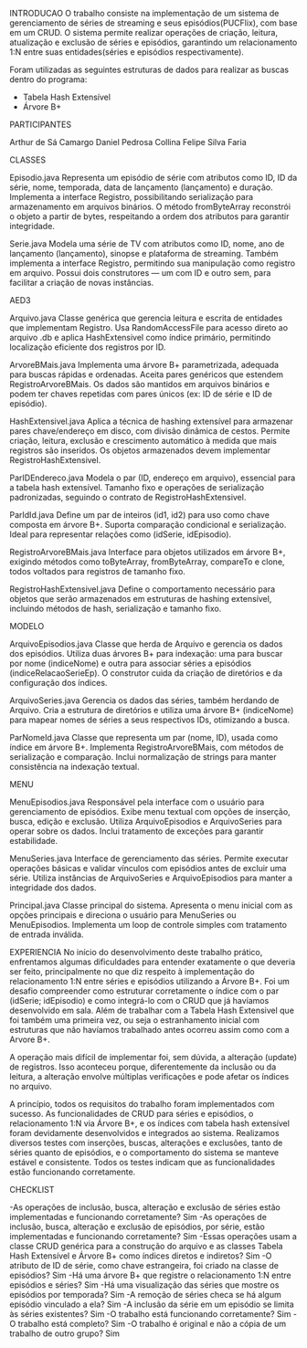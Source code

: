 INTRODUCAO
O trabalho consiste na implementação de um sistema de gerenciamento de séries de streaming e seus episódios(PUCFlix), com base em um CRUD. O sistema permite realizar operações de criação, leitura, atualização e exclusão de séries e episódios, garantindo um relacionamento 1:N entre suas entidades(séries e episódios respectivamente).

Foram utilizadas as seguintes estruturas de dados para realizar as buscas dentro do programa:
- Tabela Hash Extensível
- Árvore B+

PARTICIPANTES

Arthur de Sá Camargo
Daniel Pedrosa Collina
Felipe Silva Faria

CLASSES

Episodio.java
Representa um episódio de série com atributos como ID, ID da série, nome, temporada, data de lançamento (lançamento) e duração. Implementa a interface Registro, possibilitando serialização para armazenamento em arquivos binários. O método fromByteArray reconstrói o objeto a partir de bytes, respeitando a ordem dos atributos para garantir integridade.

Serie.java
Modela uma série de TV com atributos como ID, nome, ano de lançamento (lançamento), sinopse e plataforma de streaming. Também implementa a interface Registro, permitindo sua manipulação como registro em arquivo. Possui dois construtores — um com ID e outro sem, para facilitar a criação de novas instâncias.

AED3

Arquivo.java
Classe genérica que gerencia leitura e escrita de entidades que implementam Registro. Usa RandomAccessFile para acesso direto ao arquivo .db e aplica HashExtensivel como índice primário, permitindo localização eficiente dos registros por ID.

ArvoreBMais.java
Implementa uma árvore B+ parametrizada, adequada para buscas rápidas e ordenadas. Aceita pares genéricos que estendem RegistroArvoreBMais. Os dados são mantidos em arquivos binários e podem ter chaves repetidas com pares únicos (ex: ID de série e ID de episódio).

HashExtensivel.java
Aplica a técnica de hashing extensível para armazenar pares chave/endereço em disco, com divisão dinâmica de cestos. Permite criação, leitura, exclusão e crescimento automático à medida que mais registros são inseridos. Os objetos armazenados devem implementar RegistroHashExtensivel.

ParIDEndereco.java
Modela o par (ID, endereço em arquivo), essencial para a tabela hash extensível. Tamanho fixo e operações de serialização padronizadas, seguindo o contrato de RegistroHashExtensivel.

ParIdId.java
Define um par de inteiros (id1, id2) para uso como chave composta em árvore B+. Suporta comparação condicional e serialização. Ideal para representar relações como (idSerie, idEpisodio).

RegistroArvoreBMais.java
Interface para objetos utilizados em árvore B+, exigindo métodos como toByteArray, fromByteArray, compareTo e clone, todos voltados para registros de tamanho fixo.

RegistroHashExtensivel.java
Define o comportamento necessário para objetos que serão armazenados em estruturas de hashing extensível, incluindo métodos de hash, serialização e tamanho fixo.

MODELO

ArquivoEpisodios.java
Classe que herda de Arquivo e gerencia os dados dos episódios. Utiliza duas árvores B+ para indexação: uma para buscar por nome (indiceNome) e outra para associar séries a episódios (indiceRelacaoSerieEp). O construtor cuida da criação de diretórios e da configuração dos índices.

ArquivoSeries.java
Gerencia os dados das séries, também herdando de Arquivo. Cria a estrutura de diretórios e utiliza uma árvore B+ (indiceNome) para mapear nomes de séries a seus respectivos IDs, otimizando a busca.

ParNomeId.java
Classe que representa um par (nome, ID), usada como índice em árvore B+. Implementa RegistroArvoreBMais, com métodos de serialização e comparação. Inclui normalização de strings para manter consistência na indexação textual.

MENU

MenuEpisodios.java
Responsável pela interface com o usuário para gerenciamento de episódios. Exibe menu textual com opções de inserção, busca, edição e exclusão. Utiliza ArquivoEpisodios e ArquivoSeries para operar sobre os dados. Inclui tratamento de exceções para garantir estabilidade.

MenuSeries.java
Interface de gerenciamento das séries. Permite executar operações básicas e validar vínculos com episódios antes de excluir uma série. Utiliza instâncias de ArquivoSeries e ArquivoEpisodios para manter a integridade dos dados.

Principal.java
Classe principal do sistema. Apresenta o menu inicial com as opções principais e direciona o usuário para MenuSeries ou MenuEpisodios. Implementa um loop de controle simples com tratamento de entrada inválida.

EXPERIENCIA
No início do desenvolvimento deste trabalho prático, enfrentamos algumas dificuldades para entender exatamente o que deveria ser feito, principalmente no que diz respeito à implementação do relacionamento 1:N entre séries e episódios utilizando a Árvore B+. Foi um desafio compreender como estruturar corretamente o índice com o par (idSerie; idEpisodio) e como integrá-lo com o CRUD que já havíamos desenvolvido em sala. Além de trabalhar com a Tabela Hash Extensivel que foi também uma primeira vez, ou seja o estranhamento inicial com estruturas que não havíamos trabalhado antes ocorreu assim como com a Arvore B+.

A operação mais difícil de implementar foi, sem dúvida, a alteração (update) de registros. Isso aconteceu porque, diferentemente da inclusão ou da leitura, a alteração envolve múltiplas verificações e pode afetar os índices no arquivo.

A princípio, todos os requisitos do trabalho foram implementados com sucesso. As funcionalidades de CRUD para séries e episódios, o relacionamento 1:N via Árvore B+, e os índices com tabela hash extensível foram devidamente desenvolvidos e integrados ao sistema. Realizamos diversos testes com inserções, buscas, alterações e exclusões, tanto de séries quanto de episódios, e o comportamento do sistema se manteve estável e consistente. Todos os testes indicam que as funcionalidades estão funcionando corretamente.

CHECKLIST

-As operações de inclusão, busca, alteração e exclusão de séries estão implementadas e funcionando corretamente? Sim
-As operações de inclusão, busca, alteração e exclusão de episódios, por série, estão implementadas e funcionando corretamente? Sim
-Essas operações usam a classe CRUD genérica para a construção do arquivo e as classes Tabela Hash Extensível e Árvore B+ como índices diretos e indiretos? Sim
-O atributo de ID de série, como chave estrangeira, foi criado na classe de episódios? Sim
-Há uma árvore B+ que registre o relacionamento 1:N entre episódios e séries? Sim
-Há uma visualização das séries que mostre os episódios por temporada? Sim
-A remoção de séries checa se há algum episódio vinculado a ela? Sim
-A inclusão da série em um episódio se limita às séries existentes? Sim
-O trabalho está funcionando corretamente? Sim
-O trabalho está completo? Sim
-O trabalho é original e não a cópia de um trabalho de outro grupo? Sim

